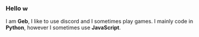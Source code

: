 ### Hello <img src= "https://cdn.discordapp.com/emojis/894174551821385740.png?size=80" alt='wave' width="15px">

I am **Geb**, I like to use discord and I sometimes play games. I mainly code in **Python**, however I sometimes use **JavaScript**.
